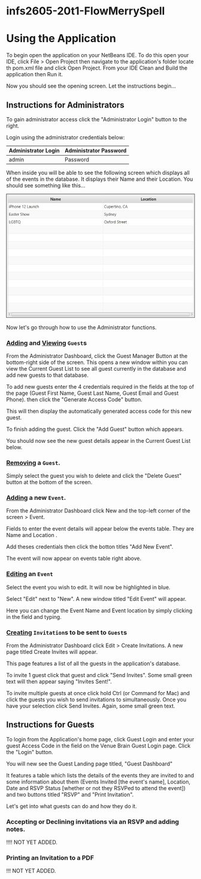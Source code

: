 # infs2605-20t1-FlowMerrySpell

# Using the Application

To begin open the application on your NetBeans IDE. To do this open your IDE, click File > Open Project 
then navigate to the application's folder locate th pom.xml file and click Open Project. From your IDE
Clean and Build the application then Run it.

Now you should see the opening screen. Let the instructions begin...

## Instructions for Administrators

To gain administrator access click the "Administrator Login" button to the right.

Login using the administrator credentials below:

Administrator Login | Administrator Password
-------------------- | -----------------------
admin | Password


When inside you will be able to see the following screen which displays all of the events in the 
database. It displays their Name and their Location. You should see something like this...

![](images/adminLoginLandingpage_EventsTable.JPG)

Now let's go through how to use the Administrator functions.

### <ins>Adding</ins> and <ins>Viewing</ins> `Guest`s

From the Administrator Dashboard, click the Guest Manager Button at the bottom-right side of the screen.
This opens a new window within you can view the Current Guest List to see all guest currently in the 
database and add new guests to that database.

To add new guests enter the 4 credentials required in the fields at the top of the page (Guest First Name,
 Guest Last Name, Guest Email and Guest Phone). then click the "Generate Access Code" button.

This will then display the automatically generated access code for this new guest. 

To finish adding the guest. Click the "Add Guest" button which appears.

You should now see the new guest details appear in the Current Guest List below.

### <ins>Removing</ins> a `Guest`.

Simply select the guest you wish to delete and click the "Delete Guest" button at the bottom of the 
screen.

### <ins>Adding</ins> a new `Event`.

From the Administrator Dashboard click New and the top-left corner of the screen > Event.

Fields to enter the event details will appear below the events table. They are Name and Location .

Add theses credentials then click the botton titles "Add New Event".

The event will now appear on events table right above. 

### <ins>Editing</ins> an `Event`

Select the event you wish to edit. It will now be highlighted in blue. 

Select "Edit" next to "New". A new window titled "Edit Event" will appear.

Here you can change the Event Name and Event location by simply clicking in the field and typing.

### <ins>Creating</ins> `Invitation`s to be sent to `Guest`s

From the Administrator Dashboard click Edit > Create Invitations. A new page titled Create Invites
 will appear.

This page features a list of all the guests in the application's database. 

To invite 1 guest click that guest and click "Send Invites". Some small green text will then
appear saying "Invites Sent!". 

To invite multiple guests at once click hold Ctrl (or Command for Mac) and click the guests you wish 
to send invitations to simultaneously. Once you have your selection click Send Invites. Again, 
some small green text.

## Instructions for Guests

To login from the Application's home page, click Guest Login and enter your guest Access Code in 
the field on the Venue Brain Guest Login page. Click the "Login" button. 

You will new see the Guest Landing page titled, "Guest Dashboard"

It features a table which lists the details of the events they are invited to and some information 
about them (Events Invited [the event's name], Location, Date and RSVP Status [whether
or not they RSVPed to attend the event]) and two buttons titled "RSVP" and "Print Invitation".

Let's get into what guests can do and how they do it.

### Accepting or Declining invitations via an RSVP and adding notes.

!!!! NOT YET ADDED. 

### Printing an Invitation to a PDF

!!! NOT YET ADDED.

